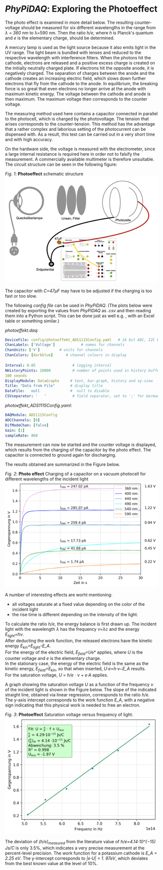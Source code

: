 # *PhyPiDAQ*: Exploring the Photoeffect

The photo effect is examined in more detail below. The resulting counter-voltage 
should be measured for six different wavelengths in the range from *λ = 360 nm* to 
λ=590 nm. Then the ratio *h/e*, where *h* is Planck's quantum and *e* is 
the elementary charge, should be determined. 

A mercury lamp is used as the light source because it also emits light in the UV 
range. The light beam is bundled with lenses and reduced to the respective 
wavelength with interference filters. When the photons hit the cathode, electrons 
are released and a positive excess charge is created on the initially neutrally 
charged plate. If electrons hit the opposite anode, it is negatively charged. The 
separation of charges between the anode and the cathode creates an increasing 
electric field, which slows down further electrons that fly from the cathode to 
the anode. In equilibrium, the breaking force is so great that even electrons 
no longer arrive at the anode with maximum kinetic energy. The voltage between the 
cathode and anode is then maximum. The maximum voltage then corresponds to the 
counter voltage.

The measuring method used here contains a capacitor connected in parallel to the 
photocell, which is charged by the photovoltage. The tension that arises 
corresponds to the counter-tension. This method has the advantage that a rather 
complex and laborious setting of the photocurrent can be dispensed with. As a 
result, this test can be carried out in a very short time and with high accuracy. 

On the hardware side, the voltage is measured with the electrometer, since a large 
internal resistance is required here in order not to falsify the measurement. A 
commercially available multimeter is therefore unsuitable. The circuit structure 
can be seen in the following figure:

*Fig. 1*: **Photoeffect** schematic structure  
                    ![Fig. 1](../Experimente/images/photo_aufbau.png)  

The capacitor with *C=47µF* may have to be adjusted if the charging is too fast or too slow.


The following *config file* can be used in *PhyPiDAQ*. (The plots below were created by 
exporting the values from *PhyPiDAQ* as *.csv* and then reading them into a 
Python script. This can be done just as well e.g. , with an Excel table or something similar.)  

*photoeffekt.daq:*
```yaml
DeviceFile: config/photoeffekt_ADS1115Config.yaml   # 16 bit ADC, I2C bus
ChanLabels: ['Voltage']            # names for channels 
ChanUnits: ['V']         # units for channels 
ChanColors: [darkblue]      # channel colours in display

Interval: 0.05                 # logging interval  
NHistoryPoints: 20000          # number of points used in history buffer, time=NHistoryPoints*Interval = 2000*0.05 = 
100 seonds
DisplayModule: DataGraphs     # text, bar-graph, history and xy-view
Title: "Data from File"       # display title
DataFile:   null              #  null to disable 
CSVseparator: '   '            # field separator, set to ';' for German Excel   
```

*photoeffekt_ADS1115Config.yaml:*
```yaml
DAQModule: ADS1115Config  
ADCChannels: [0]
DifModeChan: [false]
Gain: [1]
sampleRate: 860
```
The measurement can now be started and the counter voltage is displayed, which 
results from the charging of the capacitor by the photo effect. The capacitor is 
connected to ground again for discharging.

The results obtained are summarized in the Figure below. 

*Fig. 2*: **Photo effect** Charging of a capacitor on a vacuum photocell for different wavelengths of the incident 
light  
                    ![Fig. 2](../Experimente/images/photo_1.png)  

A number of interesting effects are worht mentioning:  
 
 - all voltages saturate at a fixed value depending on the color of the incident light
 - the rise time is different depending on the intensity of the light. 


To calculate the ratio *h/e*, the energy balance is first drawn up. The 
incident light with the wavelength *λ* has the frequency *ν=λc* and the 
energy *E<sub>light</sub>=hν*.  
After deducting the work function, the released electrons have the kinetic energy 
*E<sub>kin</sub>=E<sub>light</sub>-E_A*.  
For the energy of the electric field, *E<sub>field</sub>=U*e* applies, where *U* 
is the counter voltage and *e* is the elementary charge.  
In the stationary case, the energy of the electric field is the same as the kinetic 
energy, *E<sub>field</sub>=E<sub>kin</sub>*, so that when inserted, *U·e=h·ν−E_A* results.  
For the saturation voltage, *U = h/e · ν + e·A* applies.  

A graph showing the saturation voltage *U* as a function of the frequency *ν* 
of the incident light is shown in the Figure below. The slope of the indicated 
straight line, obtained via linear regression, corresponds to the ratio *h/e*.  
The y-axis intercept corresponds to the work function *E_A*, with a negative sign 
indicating that this physical work is needed to free an electron. 

*Fig. 3*: **Photoeffect** Saturation voltage versus frequency of light.  
                    ![Fig. 3](../Experimente/images/photo_2.png)  

The deviation of *(h/e)<sub>measured</sub>* from the literature value of 
*h/e=4.14·10^(−15) Js/C* is only 3.5%, which indicates a very precise measurement 
at the percent-level precision. The work function for a potassium cathode is 
*E_A = 2.25 eV*. The y-intercept corresponds to *|e·U| = 1. 97eV*, 
which deviates from the best known value at the level of 10%.


